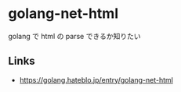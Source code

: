 # golang-net-html
golang で html の parse できるか知りたい

## Links
- https://golang.hateblo.jp/entry/golang-net-html

